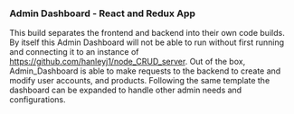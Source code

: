 <h3>Admin Dashboard - React and Redux App</h3>

This build separates the frontend and backend into their own code builds. By itself this Admin Dashboard will not be able to run without first running and connecting it to an instance of https://github.com/hanleyj1/node_CRUD_server.
Out of the box, Admin_Dashboard is able to make requests to the backend to create and modify user accounts, and products. Following the same template the dashboard can be expanded to handle other admin needs and configurations. 


